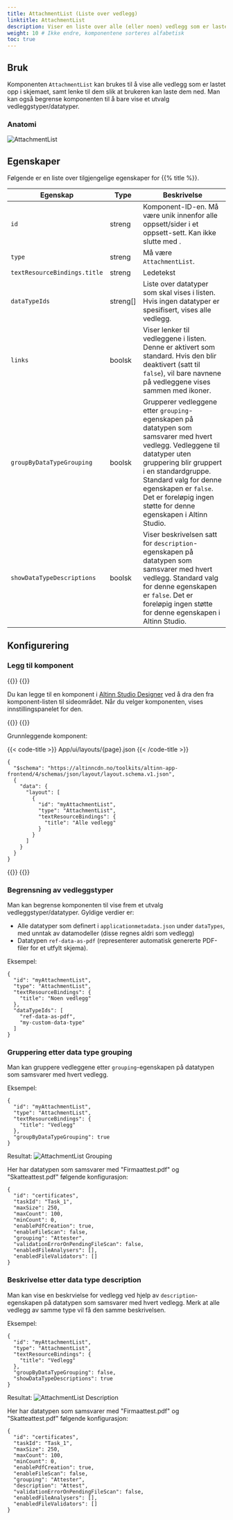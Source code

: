 ```yaml
---
title: AttachmentList (Liste over vedlegg)
linktitle: AttachmentList
description: Viser en liste over alle (eller noen) vedlegg som er lastet opp i skjemaet, for den oppgaven de jobber på.
weight: 10 # Ikke endre, komponentene sorteres alfabetisk
toc: true
---
```


## Bruk

Komponenten `AttachmentList` kan brukes til å vise alle vedlegg som er lastet opp i skjemaet, samt lenke til dem slik at
brukeren kan laste dem ned. Man kan også begrense komponenten til å bare vise et utvalg vedleggstyper/datatyper.

### Anatomi

![AttachmentList](./AttachmentList.png)

## Egenskaper

Følgende er en liste over tilgjengelige egenskaper for {{% title %}}.

| **Egenskap**                 | **Type** | **Beskrivelse**                                                                                                                                                                                                                                                                               |
| ---------------------------- | -------- | --------------------------------------------------------------------------------------------------------------------------------------------------------------------------------------------------------------------------------------------------------------------------------------------- |
| `id`                         | streng   | Komponent-ID-en. Må være unik innenfor alle oppsett/sider i et oppsett-sett. Kan ikke slutte med <bindestrek><tall>.                                                                                                                                                                          |
| `type`                       | streng   | Må være `AttachmentList`.                                                                                                                                                                                                                                                                     |
| `textResourceBindings.title` | streng   | Ledetekst                                                                                                                                                                                                                                                                                     |
| `dataTypeIds`                | streng[] | Liste over datatyper som skal vises i listen. Hvis ingen datatyper er spesifisert, vises alle vedlegg.                                                                                                                                                                                        |
| `links`                      | boolsk   | Viser lenker til vedleggene i listen. Denne er aktivert som standard. Hvis den blir deaktivert (satt til `false`), vil bare navnene på vedleggene vises sammen med ikoner.                                                                                                                    |
| `groupByDataTypeGrouping`    | boolsk   | Grupperer vedleggene etter `grouping`-egenskapen på datatypen som samsvarer med hvert vedlegg. Vedleggene til datatyper uten gruppering blir gruppert i en standardgruppe. Standard valg for denne egenskapen er `false`. Det er foreløpig ingen støtte for denne egenskapen i Altinn Studio. |
| `showDataTypeDescriptions`   | boolsk   | Viser beskrivelsen satt for `description`-egenskapen på datatypen som samsvarer med hvert vedlegg. Standard valg for denne egenskapen er `false`. Det er foreløpig ingen støtte for denne egenskapen i Altinn Studio.                                                                         |

## Konfigurering

### Legg til komponent

{{<content-version-selector classes="border-box">}}
{{<content-version-container version-label="Altinn Studio Designer">}}

Du kan legge til en komponent i [Altinn Studio Designer](/nb/altinn-studio/getting-started/) ved å dra den fra komponent-listen til sideområdet.
Når du velger komponenten, vises innstillingspanelet for den.

{{</content-version-container>}}
{{<content-version-container version-label="Kode">}}

Grunnleggende komponent:

{{< code-title >}}
App/ui/layouts/{page}.json
{{< /code-title >}}

```json{hl_lines="6-12"}
{
  "$schema": "https://altinncdn.no/toolkits/altinn-app-frontend/4/schemas/json/layout/layout.schema.v1.json",
  {
    "data": {
      "layout": [
        {
          "id": "myAttachmentList",
          "type": "AttachmentList",
          "textResourceBindings": {
            "title": "Alle vedlegg"
          }
        }
      ]
    }
  }
}
```

{{</content-version-container>}}
{{</content-version-selector>}}

### Begrensning av vedleggstyper

Man kan begrense komponenten til vise frem et utvalg vedleggstyper/datatyper. Gyldige verdier er:

- Alle datatyper som definert i `applicationmetadata.json` under `dataTypes`, med unntak av datamodeller (disse regnes aldri som vedlegg)
- Datatypen `ref-data-as-pdf` (representerer automatisk genererte PDF-filer for et utfylt skjema).

Eksempel:

```json{hl_lines="7-10"}
{
  "id": "myAttachmentList",
  "type": "AttachmentList",
  "textResourceBindings": {
    "title": "Noen vedlegg"
  },
  "dataTypeIds": [
    "ref-data-as-pdf",
    "my-custom-data-type"
  ]
}
```

### Gruppering etter data type grouping

Man kan gruppere vedleggene etter `grouping`-egenskapen på datatypen som samsvarer med hvert vedlegg.

Eksempel:

```json{hl_lines="7"}
{
  "id": "myAttachmentList",
  "type": "AttachmentList",
  "textResourceBindings": {
    "title": "Vedlegg"
  },
  "groupByDataTypeGrouping": true
}
```

Resultat: ![AttachmentList Grouping](./AttachmentList-grouping.png)

Her har datatypen som samsvarer med "Firmaattest.pdf" og "Skatteattest.pdf" følgende konfigurasjon:

```json{hl_lines=9}
{
  "id": "certificates",
  "taskId": "Task_1",
  "maxSize": 250,
  "maxCount": 100,
  "minCount": 0,
  "enablePdfCreation": true,
  "enableFileScan": false,
  "grouping": "Attester",
  "validationErrorOnPendingFileScan": false,
  "enabledFileAnalysers": [],
  "enabledFileValidators": []
}
```

### Beskrivelse etter data type description

Man kan vise en beskrvielse for vedlegg ved hjelp av `description`-egenskapen på datatypen som samsvarer med hvert vedlegg.
Merk at alle vedlegg av samme type vil få den samme beskrivelsen.

Eksempel:

```json{hl_lines="8"}
{
  "id": "myAttachmentList",
  "type": "AttachmentList",
  "textResourceBindings": {
    "title": "Vedlegg"
  },
  "groupByDataTypeGrouping": false,
  "showDataTypeDescriptions": true
}
```

Resultat: ![AttachmentList Description](./AttachmentList-description.png)

Her har datatypen som samsvarer med "Firmaattest.pdf" og "Skatteattest.pdf" følgende konfigurasjon:

```json{hl_lines=10}
{
  "id": "certificates",
  "taskId": "Task_1",
  "maxSize": 250,
  "maxCount": 100,
  "minCount": 0,
  "enablePdfCreation": true,
  "enableFileScan": false,
  "grouping": "Attester",
  "description": "Attest",
  "validationErrorOnPendingFileScan": false,
  "enabledFileAnalysers": [],
  "enabledFileValidators": []
}
```
